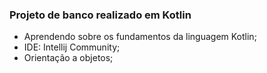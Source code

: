 ### Projeto de banco realizado em Kotlin

 * Aprendendo sobre os fundamentos da linguagem Kotlin;
 * IDE: Intellij Community;
 * Orientação a objetos;
